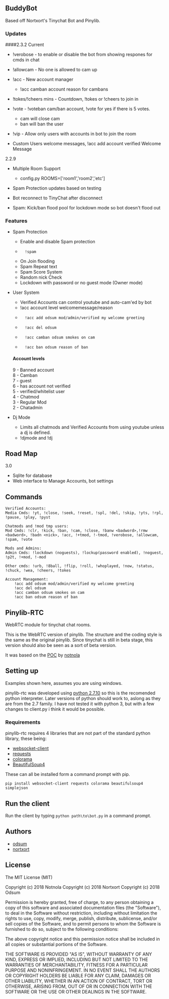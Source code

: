 
## BuddyBot

Based off Nortxort's Tinychat Bot and Pinylib.

### Updates

####2.3.2 Current
- !verobose - to enable or disable the bot from showing respones for cmds in chat
- !allowcam - No one is allowed to cam up
- !acc - New account manager
    - !acc camban account reason for cambans
- !tokes/!cheers mins - Countdown, !tokes or !cheers to join in
- !vote - !voteban cam/ban account, !vote for yes if there is 5 votes.
    - cam will close cam
    - ban will ban the user
 
- !vip - Allow only users with accounts in bot to join the room
- Custom Users welcome messages, !acc add account verified Welcome Message

2.2.9
- Multiple Room Support
    - config.py ROOMS=['room1','room2','etc']

- Spam Protection updates based on testing
- Bot reconnect to TinyChat after disconnect
- Spam: Kick/ban flood pool for lockdown mode so bot doesn't flood out 


### Features

- Spam Protection
    - Enable and disable Spam protection
    -       !spam
	- On Join flooding
	- Spam Repeat text
	- Spam Score System
	- Random nick Check
	- Lockdown with password or no guest mode (Owner mode)

- User System
	- Verified Accounts can control youtube and auto-cam'ed by bot
	- !acc account level welcomemessage/reason
    -       !acc add odsum mod/admin/verified my welcome greeting
    -       !acc del odsum 
    -       !acc camban odsum smokes on cam
    -       !acc ban odsum reason of ban

    #### Account levels
    9 - Banned account<br />
    8 - Camban<br />
    7 - guest<br />
    6 - has account not verified<br />
    5 - verified/whitelist user<br />
    4 - Chatmod<br />
    3 - Regular Mod<br />
    2 - Chatadmin<br />

- Dj Mode
	- Limits all chatmods and Verified Accounts from using youtube unless a dj is defined.
	- !djmode and !dj <nick>

## Road Map

3.0 
- Sqlite for database
- Web interface to Manage Accounts, bot settings
 
## Commands

	Verified Accounts:
	Media Cmds: !yt, !close, !seek, !reset, !spl, !del, !skip, !yts, !rpl, !pause, !play, !pyst

	Chatmods and !mod tmp users:
	Mod Cmds: !clr, !kick, !ban, !cam, !close, !banw <badword>,!rmw <badword>, !badn <nick>, !acc, !+tmod, !-tmod, !verobose, !allowcam, !spam, !vote

	Mods and Admins:
	Admin Cmds: !lockdown (noguests), !lockup(password enabled), !noguest, !p2t, !+mod, !-mod

	Other cmds: !urb, !8ball, !flip, !roll, !whoplayed, !now, !status, !chuck, !wea, !cheers, !tokes

    Account Management:
        !acc add odsum mod/admin/verified my welcome greeting
        !acc del odsum 
        !acc camban odsum smokes on cam
        !acc ban odsum reason of ban

## Pinylib-RTC

WebRTC module for tinychat chat rooms.

This is the WebRTC version of pinylib. The structure and the coding style is the same as the original pinylib. Since tinychat is still in beta stage, this version should also be seen as a sort of beta version.

It was based on the [POC](https://github.com/notnola/TcRTC) by [notnola](https://github.com/notnola)


## Setting up

Examples shown here, assumes you are using windows.

pinylib-rtc was developed using [python 2.7.10](https://www.python.org/downloads/windows/ "python for windows") so this is the recomended python interpreter. Later versions of python should work to, aslong as they are from the 2.7 family. I have not tested it with python 3, but with a few changes to client.py i think it would be possible.

### Requirements

pinylib-rtc requires 4 libraries that are not part of the standard python library, these being:

* [websocket-client](https://github.com/websocket-client/websocket-client)
* [requests](https://github.com/kennethreitz/requests "requests")
* [colorama](https://github.com/tartley/colorama "Colorama")
* [BeautifulSoup4](https://www.crummy.com/software/BeautifulSoup/bs4/doc/ "beautifulsoup4")

These can all be installed form a command prompt with pip.

`pip install websocket-client requests colorama beautifulsoup4 simplejson`


## Run the client

Run the client by typing `python path\to\bot.py` in a command prompt.


## Authors
* [odsum](https://github.com/odsum)
* [nortxort](https://github.com/nortxort)


## License

The MIT License (MIT)

Copyright (c) 2018 Notnola
Copyright (c) 2018 Nortxort
Copyright (c) 2018 Odsum

Permission is hereby granted, free of charge, to any person obtaining a copy of this software
and associated documentation files (the "Software"), to deal in the Software without restriction,
including without limitation the rights to use, copy, modify, merge, publish, distribute,
sublicense, and/or sell copies of the Software, and to permit persons to whom the Software
is furnished to do so, subject to the following conditions:

The above copyright notice and this permission notice
shall be included in all copies or substantial portions of the Software.

THE SOFTWARE IS PROVIDED "AS IS", WITHOUT WARRANTY OF ANY KIND, 
EXPRESS OR IMPLIED, INCLUDING BUT NOT LIMITED TO THE WARRANTIES OF MERCHANTABILITY, 
FITNESS FOR A PARTICULAR PURPOSE AND NONINFRINGEMENT. 
IN NO EVENT SHALL THE AUTHORS OR COPYRIGHT HOLDERS BE LIABLE FOR ANY CLAIM, 
DAMAGES OR OTHER LIABILITY, WHETHER IN AN ACTION OF CONTRACT, TORT OR OTHERWISE, 
ARISING FROM, OUT OF OR IN CONNECTION WITH THE SOFTWARE OR THE USE OR OTHER DEALINGS IN THE SOFTWARE.

